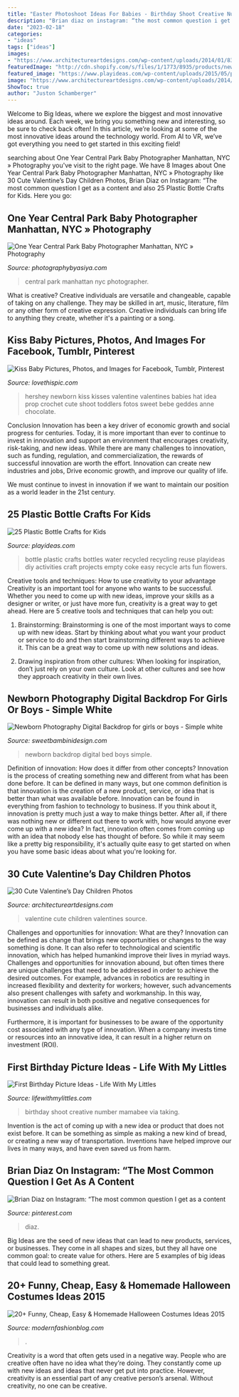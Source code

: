 ```yaml
---
title: "Easter Photoshoot Ideas For Babies - Birthday Shoot Creative Number Mamabee Via Taking"
description: "Brian diaz on instagram: “the most common question i get as a content"
date: "2023-02-18"
categories:
- "ideas"
tags: ["ideas"]
images:
- "https://www.architectureartdesigns.com/wp-content/uploads/2014/01/833-630x945.jpg"
featuredImage: "http://cdn.shopify.com/s/files/1/1773/8935/products/newborndigitalbackdropLR207_1024x1024.jpg?v=1528933692"
featured_image: "https://www.playideas.com/wp-content/uploads/2015/05/plastic-bottles-pin.jpg"
image: "https://www.architectureartdesigns.com/wp-content/uploads/2014/01/833-630x945.jpg"
ShowToc: true
author: "Juston Schamberger"
---
```



Welcome to Big Ideas, where we explore the biggest and most innovative ideas around. Each week, we bring you something new and interesting, so be sure to check back often! In this article, we’re looking at some of the most innovative ideas around the technology world. From AI to VR, we’ve got everything you need to get started in this exciting field!

	

		
searching about One Year Central Park Baby Photographer Manhattan, NYC » Photography you've visit to the right page. We have 8 Images about One Year Central Park Baby Photographer Manhattan, NYC » Photography like 30 Cute Valentine’s Day Children Photos, Brian Diaz on Instagram: “The most common question I get as a content and also 25 Plastic Bottle Crafts for Kids. Here you go:
		
    
## One Year Central Park Baby Photographer Manhattan, NYC » Photography

<img loading=lazy src="http://photographybyasiya.com/blog/wp-content/uploads/2014/07/central-park-baby-photo-shoot-015.jpg" onerror="this.onerror=null;this.src='https://tse2.mm.bing.net/th?id=OIP.CXaaWQ-QeDHUHjMQ6URsiQHaLI&amp;pid=15.1';" alt="One Year Central Park Baby Photographer Manhattan, NYC » Photography">

_Source: photographybyasiya.com_

>central park manhattan nyc photographer. 

	

What is creative?
Creative individuals are versatile and changeable, capable of taking on any challenge. They may be skilled in art, music, literature, film or any other form of creative expression. Creative individuals can bring life to anything they create, whether it's a painting or a song.

    
## Kiss Baby Pictures, Photos, And Images For Facebook, Tumblr, Pinterest

<img loading=lazy src="http://www.lovethispic.com/uploaded_images/62025-Kiss-Baby.jpg" onerror="this.onerror=null;this.src='https://tse3.mm.bing.net/th?id=OIP.LND37m65fnV6pyeffijAawHaLG&amp;pid=15.1';" alt="Kiss Baby Pictures, Photos, and Images for Facebook, Tumblr, Pinterest">

_Source: lovethispic.com_

>hershey newborn kiss kisses valentine valentines babies hat idea prop crochet cute shoot toddlers fotos sweet bebe geddes anne chocolate. 

	

Conclusion
Innovation has been a key driver of economic growth and social progress for centuries. Today, it is more important than ever to continue to invest in innovation and support an environment that encourages creativity, risk-taking, and new ideas.
While there are many challenges to innovation, such as funding, regulation, and commercialization, the rewards of successful innovation are worth the effort. Innovation can create new industries and jobs, Drive economic growth, and improve our quality of life.

We must continue to invest in innovation if we want to maintain our position as a world leader in the 21st century.

    
## 25 Plastic Bottle Crafts For Kids

<img loading=lazy src="https://www.playideas.com/wp-content/uploads/2015/05/plastic-bottles-pin.jpg" onerror="this.onerror=null;this.src='https://tse4.mm.bing.net/th?id=OIP.qu3jM5IiTYX8Uud2OKiL2gHaKl&amp;pid=15.1';" alt="25 Plastic Bottle Crafts for Kids">

_Source: playideas.com_

>bottle plastic crafts bottles water recycled recycling reuse playideas diy activities craft projects empty coke easy recycle arts fun flowers. 

	

Creative tools and techniques: How to use creativity to your advantage
Creativity is an important tool for anyone who wants to be successful. Whether you need to come up with new ideas, improve your skills as a designer or writer, or just have more fun, creativity is a great way to get ahead. Here are 5 creative tools and techniques that can help you out:
1. Brainstorming: Brainstorming is one of the most important ways to come up with new ideas. Start by thinking about what you want your product or service to do and then start brainstorming different ways to achieve it. This can be a great way to come up with new solutions and ideas.

2. Drawing inspiration from other cultures: When looking for inspiration, don’t just rely on your own culture. Look at other cultures and see how they approach creativity in their own lives.

    
## Newborn Photography Digital Backdrop For Girls Or Boys - Simple White

<img loading=lazy src="http://cdn.shopify.com/s/files/1/1773/8935/products/newborndigitalbackdropLR207_1024x1024.jpg?v=1528933692" onerror="this.onerror=null;this.src='https://tse1.mm.bing.net/th?id=OIP.CgKha2Wf0WrBu9pNfKWCbwHaFj&amp;pid=15.1';" alt="Newborn Photography Digital Backdrop for girls or boys - Simple white">

_Source: sweetbambinidesign.com_

>newborn backdrop digital bed boys simple. 

	

Definition of innovation: How does it differ from other concepts?
Innovation is the process of creating something new and different from what has been done before. It can be defined in many ways, but one common definition is that innovation is the creation of a new product, service, or idea that is better than what was available before. Innovation can be found in everything from fashion to technology to business.
If you think about it, innovation is pretty much just a way to make things better. After all, if there was nothing new or different out there to work with, how would anyone ever come up with a new idea? In fact, innovation often comes from coming up with an idea that nobody else has thought of before. So while it may seem like a pretty big responsibility, it's actually quite easy to get started on when you have some basic ideas about what you're looking for.

    
## 30 Cute Valentine’s Day Children Photos

<img loading=lazy src="https://www.architectureartdesigns.com/wp-content/uploads/2014/01/833-630x945.jpg" onerror="this.onerror=null;this.src='https://tse3.mm.bing.net/th?id=OIP.idpfd7V2KoBC_Be9tdAG0QHaLH&amp;pid=15.1';" alt="30 Cute Valentine’s Day Children Photos">

_Source: architectureartdesigns.com_

>valentine cute children valentines source. 

	

Challenges and opportunities for innovation: What are they?
Innovation can be defined as change that brings new opportunities or changes to the way something is done. It can also refer to technological and scientific innovation, which has helped humankind improve their lives in myriad ways. 
Challenges and opportunities for innovation abound, but often times there are unique challenges that need to be addressed in order to achieve the desired outcomes. For example, advances in robotics are resulting in increased flexibility and dexterity for workers; however, such advancements also present challenges with safety and workmanship. In this way, innovation can result in both positive and negative consequences for businesses and individuals alike. 

Furthermore, it is important for businesses to be aware of the opportunity cost associated with any type of innovation. When a company invests time or resources into an innovative idea, it can result in a higher return on investment (ROI).

    
## First Birthday Picture Ideas - Life With My Littles

<img loading=lazy src="https://i0.wp.com/farm1.staticflickr.com/709/20127250743_b279ae0bb5_b.jpg?resize=640%2C960&amp;ssl=1" onerror="this.onerror=null;this.src='https://tse4.mm.bing.net/th?id=OIP.AUc_NXrKsgTIUYlmOLJN-AHaLH&amp;pid=15.1';" alt="First Birthday Picture Ideas - Life With My Littles">

_Source: lifewithmylittles.com_

>birthday shoot creative number mamabee via taking. 

	

Invention is the act of coming up with a new idea or product that does not exist before. It can be something as simple as making a new kind of bread, or creating a new way of transportation. Inventions have helped improve our lives in many ways, and have even saved us from harm.

    
## Brian Diaz On Instagram: “The Most Common Question I Get As A Content

<img loading=lazy src="https://i.pinimg.com/736x/8f/5d/fc/8f5dfc13817b2618163914a7d78588c2.jpg" onerror="this.onerror=null;this.src='https://tse3.mm.bing.net/th?id=OIP.aXPaO6xUuUv-scX_sEHrzQHaHa&amp;pid=15.1';" alt="Brian Diaz on Instagram: “The most common question I get as a content">

_Source: pinterest.com_

>diaz. 

	

Big Ideas are the seed of new ideas that can lead to new products, services, or businesses. They come in all shapes and sizes, but they all have one common goal: to create value for others. Here are 5 examples of big ideas that could lead to something great.

    
## 20+ Funny, Cheap, Easy &amp; Homemade Halloween Costumes Ideas 2015

<img loading=lazy src="https://modernfashionblog.com/wp-content/uploads/2015/08/20-Funny-Cheap-Easy-Homemade-Halloween-Costumes-Ideas-2015-14.jpg" onerror="this.onerror=null;this.src='https://tse4.mm.bing.net/th?id=OIP.gnzLtnDCFwcy_iwbaGqpGwAAAA&amp;pid=15.1';" alt="20+ Funny, Cheap, Easy &amp; Homemade Halloween Costumes Ideas 2015">

_Source: modernfashionblog.com_

>. 

	

Creativity is a word that often gets used in a negative way. People who are creative often have no idea what they’re doing. They constantly come up with new ideas and ideas that never get put into practice. However, creativity is an essential part of any creative person’s arsenal. Without creativity, no one can be creative.

